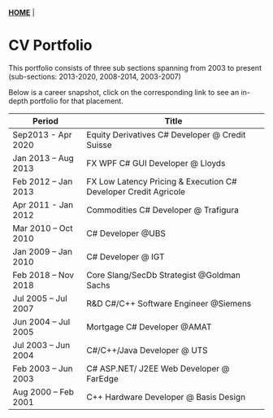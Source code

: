 **[HOME](https://bleunguts.github.io/bleunguts)** |   
# CV Portfolio
This portfolio consists of three sub sections spanning from 2003 to present (sub-sections: 2013-2020, 2008-2014, 2003-2007)

Below is a career snapshot, click on the corresponding link to see an in-depth portfolio for that placement.

Period | Title
------------ | -------------
Sep2013 - Apr 2020 | Equity Derivatives C# Developer @ Credit Suisse
Jan 2013 – Aug 2013	| FX WPF C# GUI Developer @ Lloyds 
Feb 2012 – Jan 2013	| FX Low Latency Pricing & Execution C# Developer Credit Agricole
Apr 2011  - Jan 2012 |Commodities C# Developer @ Trafigura
Mar 2010 – Oct 2010	| C# Developer @UBS
Jan 2009 – Jan 2010	| C# Developer @ IGT
Feb 2018 – Nov 2018	| Core Slang/SecDb Strategist @Goldman Sachs
Jul 2005 – Jul 2007	| R&D C#/C++ Software Engineer @Siemens
Jun 2004 – Jul 2005	| Mortgage C# Developer @AMAT
Jul 2003 – Jun 2004	| C#/C++/Java Developer @ UTS
Feb 2003 – Jun 2003	| C# ASP.NET/ J2EE Web Developer @ FarEdge
Aug 2000 – Feb 2001	| C++ Hardware Developer @ Basis Design
